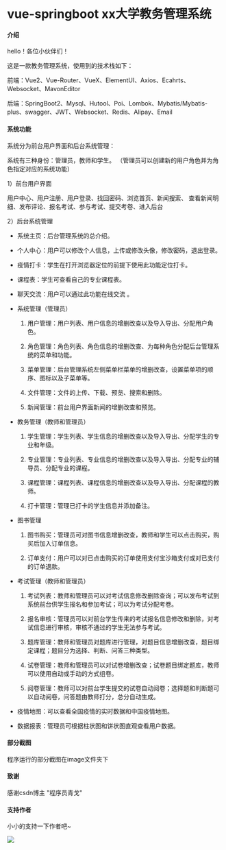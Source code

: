# vue-springboot xx大学教务管理系统

#### 介绍 

hello！各位小伙伴们！

这是一款教务管理系统，使用到的技术栈如下：

前端：Vue2、Vue-Router、VueX、ElementUI、Axios、Ecahrts、Websocket、MavonEditor

后端：SpringBoot2、Mysql、Hutool、Poi、Lombok、Mybatis/Mybatis-plus、swagger、JWT、Websocket、Redis、Alipay、Email

#### 系统功能

系统分为前台用户界面和后台系统管理：

系统有三种身份：管理员，教师和学生。 （管理员可以创建新的用户角色并为角色指定对应的系统功能）

1）前台用户界面

用户中心、用户注册、用户登录、找回密码、浏览首页、新闻搜索、 查看新闻明细、发布评论、报名考试、参与考试、提交考卷、进入后台

2）后台系统管理

- 系统主页：后台管理系统的总介绍。

- 个人中心：用户可以修改个人信息，上传或修改头像，修改密码，退出登录。

- 疫情打卡：学生在打开浏览器定位的前提下使用此功能定位打卡。

- 课程表：学生可查看自己的专业课程表。

- 聊天交流：用户可以通过此功能在线交流 。

- 系统管理（管理员）
  
  1. 用户管理：用户列表、用户信息的增删改查以及导入导出、分配用户角色。
  
  2. 角色管理：角色列表、角色信息的增删改查、为每种角色分配后台管理系统的菜单和功能。
  
  3. 菜单管理：后台管理系统左侧菜单栏菜单的增删改查，设置菜单项的顺序、图标以及子菜单等。
  
  4. 文件管理：文件的上传、下载、预览、搜索和删除。
  
  5. 新闻管理：前台用户界面新闻的增删改查和预览。

- 教务管理（教师和管理员）
  
  1. 学生管理：学生列表、学生信息的增删改查以及导入导出、分配学生的专业和年级。
  
  2. 专业管理：专业列表、专业信息的增删改查以及导入导出、分配专业的辅导员、分配专业的课程。
  
  3. 课程管理：课程列表、课程信息的增删改查以及导入导出、分配课程的教师。
  
  4. 打卡管理：管理已打卡的学生信息并添加备注。

- 图书管理 
  
  1. 图书购买：管理员可对图书信息增删改查，教师和学生可以点击购买，购买后加入订单信息。
  
  2. 订单支付：用户可以对已点击购买的订单使用支付宝沙箱支付或对已支付的订单退款。

- 考试管理（教师和管理员）
  
  1. 考试列表：教师和管理员可以对考试信息修改删除查询；可以发布考试到系统前台供学生报名和参加考试；可以为考试分配考卷。
  
  2. 报名审核：管理员可以对前台学生传来的考试报名信息修改和删除，对考试信息进行审核，审核不通过的学生无法参与考试。
  
  3. 题库管理：教师和管理员对题库进行管理，对题目信息增删改查，题目绑定课程；题目分为选择、判断、问答三种类型。
  
  4. 试卷管理：教师和管理员可以对试卷增删改查；试卷题目绑定题库，教师可以使用自动或手动的方式组卷。
  
  5. 阅卷管理：教师可以对前台学生提交的试卷自动阅卷；选择题和判断题可以自动阅卷，问答题由教师打分，总分自动生成。

- 疫情地图：可以查看全国疫情的实时数据和中国疫情地图。

- 数据报表：管理员可根据柱状图和饼状图直观查看用户数据。

#### 部分截图
程序运行的部分截图在image文件夹下

#### 致谢
感谢csdn博主 "程序员青戈"

#### 支持作者
小小的支持一下作者吧~

<img src="D:\代码\txx的学习\vue-springboot\vue\src\assets\wx.png"/>
